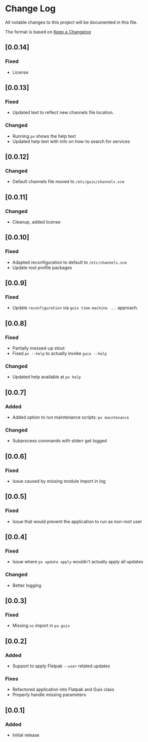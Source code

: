 # Change Log

All notable changes to this project will be documented in this file.

The format is based on [Keep a Changelog](http://keepachangelog.com/)

## [0.0.14]

### Fixed

- License

## [0.0.13]

### Fixed

- Updated text to reflect new channels file location.

### Changed

- Running `px` shows the help text
- Updated help text with info on how-to search for services

## [0.0.12]

### Changed

- Default channels file moved to `/etc/guix/channels.scm`

## [0.0.11]

### Changed

- Cleanup, added license

## [0.0.10]

### Fixed

- Adapted reconfiguration to default to `/etc/channels.scm`
- Update root profile packages

## [0.0.9]

### Fixed

- Update `reconfiguration` via `guix time-machine ...` approach.

## [0.0.8]

### Fixed

- Partially messed-up stout
- Fixed `px --help` to actually invoke `guix --help`

### Changed

- Updated help available at `px help`

## [0.0.7]

### Added

- Added option to run maintenance scripts: `px maintenance`

### Changed

- Subprocess commands with stderr get logged

## [0.0.6]

### Fixed

- Issue caused by missing module import in log

## [0.0.5]

### Fixed

- Issue that would prevent the application to run as non-root user

## [0.0.4]

### Fixed

- Issue where `px update apply` wouldn't actually apply all updates

### Changed

- Better logging

## [0.0.3]

### Fixed

- Missing `os` import in `px.guix`

## [0.0.2]

### Added

- Support to apply Flatpak `--user` related updates

### Fixes

- Refactored application into Flatpak and Guix class
- Properly handle missing parameters

## [0.0.1]

### Added

- Initial release
